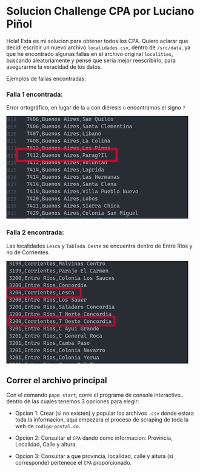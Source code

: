 # Solucion Challenge CPA por Luciano Piñol

Hola! Esta es mi solucion para obtener todos los CPA. Quiero aclarar que decidi escribir un nuevo archivo `localidades.csv`, dentro de `/src/data`, ya que he encontrado algunas fallas en el archivo original `localities`, buscando aleatoriamente y pensé que seria mejor reescribirlo, para asegurarme la veracidad de los datos.

Ejemplos de fallas encontradas:

### Falla 1 encontrada:

Error ortográfico, en lugar de la u con diéresis `ü` encontramos el signo `?`

<img src='./assets/falla-encontrada-1.png'/>

### Falla 2 encontrada:

Las localidades `Lesca` y `Tablada Oeste` se encuentra dentro de Entre Ríos y no de Corrientes.

<img src='./assets/falla-encontrada-2.png'/>

## Correr el archivo principal

Con el comando `pnpm start`, corre el programa de consola interactivo.. dentro de las cuales tenemos 3 opciones para elegir:

-   Opcion 1: Crear (si no existen) y popular los archivos `.csv` donde estara toda la informacion, aqui empezara el proceso de scraping de toda la web de `codigo-postal.co`.

-   Opcion 2: Consultar el `CPA` dando como informacion: Provincia, Localidad, Calle y altura.

-   Opcion 3: Consultar a que provincia, localidad, calle y altura (si corresponde) pertenece el `CPA` proporcionado.
